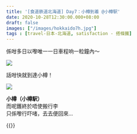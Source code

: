 ```yaml
---
title: '[食道鉄道北海道] Day7：小樽到着 @小樽駅'
date: 2020-10-28T12:30:00.000+08:00
draft: false
images: ["/images/hokkaido7h.jpg"]
tags : [travel-日本-北海道, satisfaction - 搭條鐵]
---
```

 
係咁多日以嚟唯一一日車程响一粒鐘內～    
 
![](/images/hokkaido7h1.jpg)

話咁快就到達小樽！   

![](/images/hokkaido7h2.jpg)

**小樽（小樽駅）**  
而呢鑊終於唔使搬行李  
只係嚟行吓啫，去去便回來...
  
  
{{<hokkaido>}}
